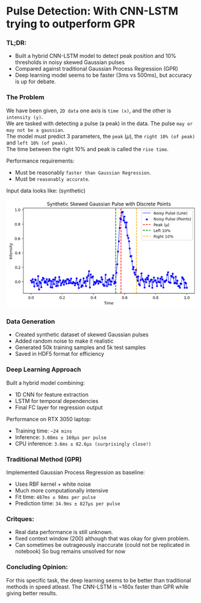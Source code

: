 # Pulse Detection: With CNN-LSTM trying to outperform GPR

### TL;DR:
- Built a hybrid CNN-LSTM model to detect peak position and 10% thresholds in noisy skewed Gaussian pulses
- Compared against traditional Gaussian Process Regression (GPR)
- Deep learning model seems to be faster (3ms vs 500ms), but accuracy is up for debate.

### The Problem
We have been given, `2D data` one axis is `time (x)`, and the other is `intensity (y)`.  
We are tasked with detecting a pulse (a peak) in the data. The pulse `may or may not be a gaussian`.  
The model must predict 3 parameters, the `peak` ($` \mu `$), the `right 10% (of peak)` and `left 10% (of peak)`.  
The time between the right 10% and peak is called the `rise time`.

Performance requirements:
- Must be reasonably `faster than Gaussian Regression`.
- Must be `reasonably accurate`.

Input data looks like: (synthetic)

![Sample](images/pulse_prediction_sample.png)

### Data Generation
- Created synthetic dataset of skewed Gaussian pulses
- Added random noise to make it realistic
- Generated 50k training samples and 5k test samples
- Saved in HDF5 format for efficiency

### Deep Learning Approach
Built a hybrid model combining:
- 1D CNN for feature extraction
- LSTM for temporal dependencies
- Final FC layer for regression output

Performance on RTX 3050 laptop:
- Training time: `~24 mins`
- Inference: `3.08ms ± 169μs per pulse`
- CPU inference: `3.6ms ± 82.6μs (surprisingly close!)`


### Traditional Method (GPR)
Implemented Gaussian Process Regression as baseline:
- Uses RBF kernel + white noise
- Much more computationally intensive
- Fit time: `487ms ± 98ms per pulse`
- Prediction time: `34.9ms ± 827μs per pulse`

### Critques:
- Real data performance is still unknown.
- fixed context window (200) although that was okay for given problem.
- Can sometimes be outrageously inaccurate (could not be replicated in notebook) So bug remains unsolved for now

### Concluding Opinion:
For this specific task, the deep learning seems to be better than traditional methods in speed atleast. The CNN-LSTM is ~160x faster than GPR while giving better results.

